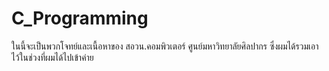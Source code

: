 # C_Programming
ในนี้จะเป็นพวกโจทย์และเนื้อหาของ สอวน.คอมพิวเตอร์ ศูนย์มหาวิทยาลัยศิลปากร ซึ่งผมได้รวมเอาไว้ในช่วงที่ผมได้ไปเข้าค่าย

